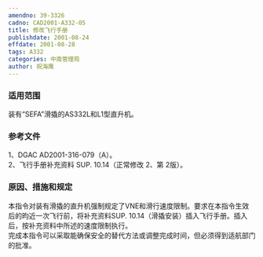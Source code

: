 ```yaml
---
amendno: 39-3326  
cadno: CAD2001-A332-05  
title: 修改飞行手册  
publishdate: 2001-08-24  
effdate: 2001-08-28  
tags: A332  
categories: 中南管理局  
author: 祝海鹰  
---
```

  
### 适用范围  
装有“SEFA”滑撬的AS332L和L1型直升机。  
  
<!--more-->  
### 参考文件  
1、DGAC AD2001-316-079（A）。  
 2、飞行手册补充资料 SUP. 10.14（正常修改 2、第 2版）。  
  
### 原因、措施和规定  
本指令对装有滑撬的直升机强制规定了VNE和滑行速度限制。要求在本指令生效后的昀近一次飞行前，将补充资料SUP. 10.14（滑撬安装）插入飞行手册。插入后，按补充资料中所述的速度限制执行。  
    完成本指令可以采取能确保安全的替代方法或调整完成时间，但必须得到适航部门的批准。  
